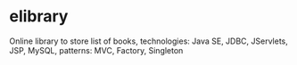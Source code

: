 # elibrary
Online library to store list of books, technologies: Java SE, JDBC, JServlets, JSP, MySQL, patterns: MVC, Factory, Singleton

